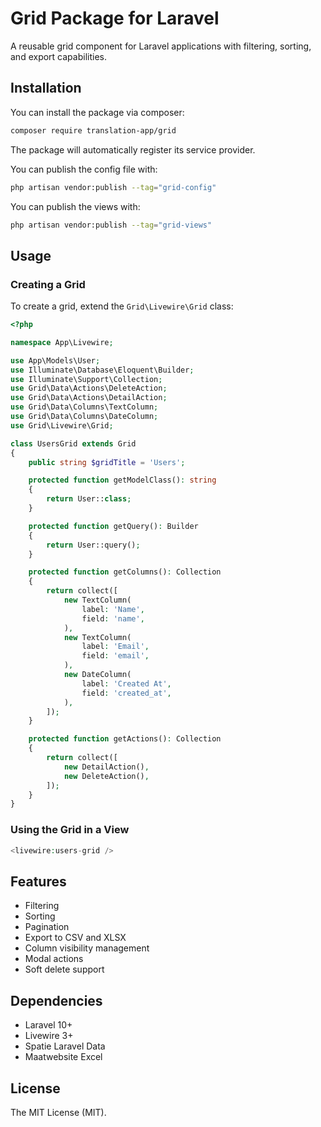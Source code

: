 # Grid Package for Laravel

A reusable grid component for Laravel applications with filtering, sorting, and export capabilities.

## Installation

You can install the package via composer:

```bash
composer require translation-app/grid
```

The package will automatically register its service provider.

You can publish the config file with:

```bash
php artisan vendor:publish --tag="grid-config"
```

You can publish the views with:

```bash
php artisan vendor:publish --tag="grid-views"
```

## Usage

### Creating a Grid

To create a grid, extend the `Grid\Livewire\Grid` class:

```php
<?php

namespace App\Livewire;

use App\Models\User;
use Illuminate\Database\Eloquent\Builder;
use Illuminate\Support\Collection;
use Grid\Data\Actions\DeleteAction;
use Grid\Data\Actions\DetailAction;
use Grid\Data\Columns\TextColumn;
use Grid\Data\Columns\DateColumn;
use Grid\Livewire\Grid;

class UsersGrid extends Grid
{
    public string $gridTitle = 'Users';

    protected function getModelClass(): string
    {
        return User::class;
    }

    protected function getQuery(): Builder
    {
        return User::query();
    }

    protected function getColumns(): Collection
    {
        return collect([
            new TextColumn(
                label: 'Name',
                field: 'name',
            ),
            new TextColumn(
                label: 'Email',
                field: 'email',
            ),
            new DateColumn(
                label: 'Created At',
                field: 'created_at',
            ),
        ]);
    }

    protected function getActions(): Collection
    {
        return collect([
            new DetailAction(),
            new DeleteAction(),
        ]);
    }
}
```

### Using the Grid in a View

```php
<livewire:users-grid />
```

## Features

- Filtering
- Sorting
- Pagination
- Export to CSV and XLSX
- Column visibility management
- Modal actions
- Soft delete support

## Dependencies

- Laravel 10+
- Livewire 3+
- Spatie Laravel Data
- Maatwebsite Excel

## License

The MIT License (MIT).
